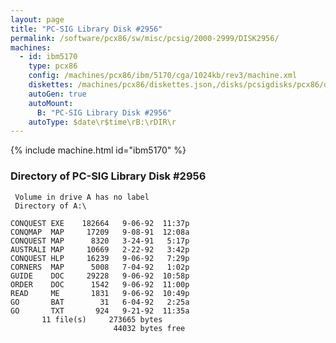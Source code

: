 ```yaml
---
layout: page
title: "PC-SIG Library Disk #2956"
permalink: /software/pcx86/sw/misc/pcsig/2000-2999/DISK2956/
machines:
  - id: ibm5170
    type: pcx86
    config: /machines/pcx86/ibm/5170/cga/1024kb/rev3/machine.xml
    diskettes: /machines/pcx86/diskettes.json,/disks/pcsigdisks/pcx86/diskettes.json
    autoGen: true
    autoMount:
      B: "PC-SIG Library Disk #2956"
    autoType: $date\r$time\rB:\rDIR\r
---
```


{% include machine.html id="ibm5170" %}

### Directory of PC-SIG Library Disk #2956

     Volume in drive A has no label
     Directory of A:\

    CONQUEST EXE    182664   9-06-92  11:37p
    CONQMAP  MAP     17209   9-08-91  12:08a
    CONQUEST MAP      8320   3-24-91   5:17p
    AUSTRALI MAP     10669   2-22-92   3:42p
    CONQUEST HLP     16239   9-06-92   7:29p
    CORNERS  MAP      5008   7-04-92   1:02p
    GUIDE    DOC     29228   9-06-92  10:58p
    ORDER    DOC      1542   9-06-92  11:00p
    READ     ME       1831   9-06-92  10:49p
    GO       BAT        31   6-04-92   2:25a
    GO       TXT       924   9-21-92  11:35a
           11 file(s)     273665 bytes
                           44032 bytes free
